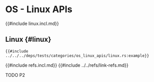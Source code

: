 # OS - Linux APIs

{{#include linux.incl.md}}

## Linux {#linux}

```rust,editable
{{#include ../../../deps/tests/categories/os_linux_apis/linux.rs:example}}
```

{{#include refs.incl.md}}
{{#include ../../refs/link-refs.md}}

<div class="hidden">
TODO P2
</div>
